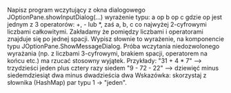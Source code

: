 Napisz program wczytujący z okna dialogowego JOptionPane.showInputDialog(...) wyrażenie typu: a op b op c gdzie op jest jednym z 3 operatorów: +, - lub *, zaś a, b, c co najwyżej 2-cyfrowymi liczbami całkowitymi. Zakładamy że pomiędzy liczbami i operatorami znajduje się po jednej spacji. Wypisz słownie to wyrażenie, na komponencie typu JOptionPane.ShowMessageDialog. Próba wczytania niedozwolonego wyrażania (np. z liczbami 3-cyfrowymi, brakiem spacji, operatorem na końcu etc.) ma rzucać stosowny wyjątek. Przykłady: "31 + 4 * 7" --> trzydzieści jeden plus cztery razy siedem "9 - 72 - 22" --> dziewięć minus siedemdziesiąt dwa minus dwadzieścia dwa Wskazówka: skorzystaj z słownika (HashMap) par typu 1 -> "jeden".
